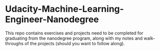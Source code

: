 # Udacity-Machine-Learning-Engineer-Nanodegree
This repo contains exercises and projects need to be completed for graduating from the nanodegree program, along with my notes and walk-throughs of the projects (should you want to follow along).
